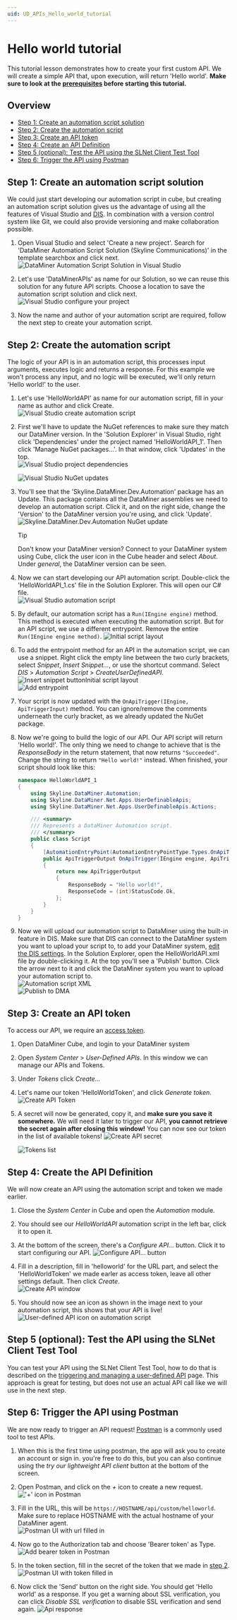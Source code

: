 ```yaml
---
uid: UD_APIs_Hello_world_tutorial
---
```


# Hello world tutorial

This tutorial lesson demonstrates how to create your first custom API. We will create a simple API that, upon execution, will return 'Hello world'. **Make sure to look at the [prerequisites](xref:UD_APIs_tutorials) before starting this tutorial.**

## Overview

- [Step 1: Create an automation script solution](#step-1-create-an-automation-script-solution)
- [Step 2: Create the automation script](#step-2-create-the-automation-script)
- [Step 3: Create an API token](#step-3-create-an-api-token)
- [Step 4: Create an API Definition](#step-4-create-the-api-definition)
- [Step 5 (optional): Test the API using the SLNet Client Test Tool](#step-5-optional-test-the-api-using-the-slnet-client-test-tool)
- [Step 6: Trigger the API using Postman](#step-6-trigger-the-api-using-postman)

## Step 1: Create an automation script solution

We could just start developing our automation script in cube, but creating an automation script solution gives us the advantage of using all the features of Visual Studio and [DIS](xref:DIS). In combination with a version control system like Git, we could also provide versioning and make collaboration possible.

1. Open Visual Studio and select 'Create a new project'. Search for 'DataMiner Automation Script Solution (Skyline Communications)' in the template searchbox and click next.
![DataMiner Automation Script Solution in Visual Studio](~/user-guide/images/UDAPIS_helloworld_1.jpg)
1. Let's use 'DataMinerAPIs' as name for our Solution, so we can reuse this solution for any future API scripts. Choose a location to save the automation script solution and click next.
![Visual Studio configure your project](~/user-guide/images/UDAPIS_helloworld_2.jpg)

1. Now the name and author of your automation script are required, follow the next step to create your automation script.

## Step 2: Create the automation script

The logic of your API is in an automation script, this processes input arguments, executes logic and returns a response. For this example we won't process any input, and no logic will be executed, we'll only return 'Hello world!' to the user.

1. Let's use 'HelloWorldAPI' as name for our automation script, fill in your name as author and click Create.
![Visual Studio create automation script](~/user-guide/images/UDAPIS_helloworld_3.jpg)

1. First we'll have to update the NuGet references to make sure they match our DataMiner version. In the 'Solution Explorer' in Visual Studio, right click 'Dependencies' under the project named 'HelloWorldAPI_1'. Then click 'Manage NuGet packages...'. In that window, click 'Updates' in the top.  
![Visual Studio project dependencies](~/user-guide/images/UDAPIS_helloworld_4.jpg)  
  
   ![Visual Studio NuGet updates](~/user-guide/images/UDAPIS_helloworld_5.jpg)

1. You'll see that the 'Skyline.DataMiner.Dev.Automation' package has an Update. This package contains all the DataMiner assemblies we need to develop an automation script. Click it, and on the right side, change the 'Version' to the DataMiner version you're using, and click 'Update'.  
![Skyline.DataMiner.Dev.Automation NuGet update](~/user-guide/images/UDAPIS_helloworld_6.jpg)  

   > [!TIP]
   > Don't know your DataMiner version? Connect to your DataMiner system using Cube, click the user icon in the Cube header and select *About*. Under *general*, the DataMiner version can be seen.

1. Now we can start developing our API automation script. Double-click the 'HelloWorldAPI_1.cs' file in the Solution Explorer. This will open our C# file.  
![Visual Studio automation script](~/user-guide/images/UDAPIS_helloworld_7.jpg)

1. By default, our automation script has a `Run(IEngine engine)` method. This method is executed when executing the automation script. But for an API script, we use a different entrypoint. Remove the entire `Run(IEngine engine method)`.
![Initial script layout](~/user-guide/images/UDAPIS_helloworld_8.jpg)

1. To add the entrypoint method for an API in the automation script, we can use a snippet. Right click the empty line between the two curly brackets, select *Snippet*, *Insert Snippet...*, or use the shortcut command. Select *DIS* > *Automation Script* > *CreateUserDefinedAPI*.  
![Insert snippet buttonInitial script layout](~/user-guide/images/UDAPIS_helloworld_9.jpg)  
![Add entrypoint](~/user-guide/images/UDAPIS_helloworld_10.jpg)

1. Your script is now updated with the `OnApiTrigger(IEngine, ApiTriggerInput)` method. You can ignore/remove the comments underneath the curly bracket, as we already updated the NuGet package.

1. Now we're going to build the logic of our API. Our API script will return 'Hello world!'. The only thing we need to change to achieve that is the *ResponseBody* in the return statement, that now returns `"Succeeded"`. Change the string to return `"Hello world!"` instead. When finished, your script should look like this:

    ```C#
    namespace HelloWorldAPI_1
    {
        using Skyline.DataMiner.Automation;
        using Skyline.DataMiner.Net.Apps.UserDefinableApis;
        using Skyline.DataMiner.Net.Apps.UserDefinableApis.Actions;

        /// <summary>
        /// Represents a DataMiner Automation script.
        /// </summary>
        public class Script
        {
            [AutomationEntryPoint(AutomationEntryPointType.Types.OnApiTrigger)]
            public ApiTriggerOutput OnApiTrigger(IEngine engine, ApiTriggerInput requestData)
            {
                return new ApiTriggerOutput
                {
                    ResponseBody = "Hello world!",
                    ResponseCode = (int)StatusCode.Ok,
                };
            }
        }
    }
    ```

1. Now we will upload our automation script to DataMiner using the built-in feature in DIS. Make sure that DIS can connect to the DataMiner system you want to upload your script to, to add your DataMiner system, [edit the DIS settings](xref:DIS_settings#dma). In the Solution Explorer, open the HelloWorldAPI.xml file by double-clicking it. At the top you'll see a 'Publish' button. Click the arrow next to it and click the DataMiner system you want to upload your automation script to.  
![Automation script XML](~/user-guide/images/UDAPIS_helloworld_11.jpg)  
![Publish to DMA](~/user-guide/images/UDAPIS_helloworld_12.jpg)

## Step 3: Create an API token

To access our API, we require an [access token](xref:UD_APIs_Objects_ApiToken).

1. Open DataMiner Cube, and login to your DataMiner system

1. Open *System Center* > *User-Defined APIs*. In this window we can manage our APIs and Tokens.

1. Under *Tokens* click *Create...*

1. Let's name our token 'HelloWorldToken', and click *Generate token*.
![Create API Token](~/user-guide/images/UDAPIS_helloworld_13.jpg)

1. A secret will now be generated, copy it, and **make sure you save it somewhere.** We will need it later to trigger our API, **you cannot retrieve the secret again after closing this window!** You can now see our token in the list of available tokens!
![Create API secret](~/user-guide/images/UDAPIS_helloworld_14.jpg)
  
   ![Tokens list](~/user-guide/images/UDAPIS_helloworld_15.jpg)

## Step 4: Create the API Definition

We will now create an API using the automation script and token we made earlier.

1. Close the *System Center* in Cube and open the *Automation* module.

1. You should see our *HelloWorldAPI* automation script in the left bar, click it to open it.

1. At the bottom of the screen, there's a *Configure API...* button. Click it to start configuring our API.
![Configure API... button](~/user-guide/images/UDAPIS_helloworld_16.jpg)

1. Fill in a description, fill in 'helloworld' for the URL part, and select the 'HelloWorldToken' we made earler as access token, leave all other settings default. Then click *Create*.  
![Create API window](~/user-guide/images/UDAPIS_helloworld_17.jpg)

1. You should now see an icon as shown in the image next to your automation script, this shows that your API is live!
![User-defined API icon on automation script](~/user-guide/images/UDAPIS_helloworld_18.jpg)

## Step 5 (optional): Test the API using the SLNet Client Test Tool

You can test your API using the SLNet Client Test Tool, how to do that is described on the [triggering and managing a user-defined API](xref:SLNetClientTest_triggering_api#triggering-a-user-defined-api) page. This approach is great for testing, but does not use an actual API call like we will use in the next step.

## Step 6: Trigger the API using Postman

We are now ready to trigger an API request! [Postman](https://www.postman.com/) is a commonly used tool to test APIs.

1. When this is the first time using postman, the app will ask you to create an account or sign in. you're free to do this, but you can also continue using the *try our lightweight API client* button at the bottom of the screen.

1. Open Postman, and click on the *+* icon to create a new request.  
!['+' icon in Postman](~/user-guide/images/UDAPIS_helloworld_19.jpg)  

1. Fill in the URL, this will be `https://HOSTNAME/api/custom/helloworld`. Make sure to replace HOSTNAME with the actual hostname of your DataMiner agent.  
![Postman UI with url filled in](~/user-guide/images/UDAPIS_helloworld_20.jpg)  

1. Now go to the Authorization tab and choose 'Bearer token' as Type.
![Add bearer token in Postman](~/user-guide/images/UDAPIS_helloworld_21.jpg)  

1. In the token section, fill in the secret of the token that we made in [step 2](#step-3-create-an-api-token).
![Postman UI with token filled in](~/user-guide/images/UDAPIS_helloworld_22.jpg)  

1. Now click the 'Send' button on the right side. You should get 'Hello world' as a response. If you get a warning about SSL verification, you can click *Disable SSL verification* to disable SSL verification and send again.
![Api response](~/user-guide/images/UDAPIS_helloworld_23.jpg)  
